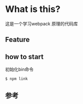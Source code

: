 # What is this?
这是一个学习webpack 原理的代码库

## Feature

## how to start

初始化bin命令
```
$ npm link
```


## 参考
